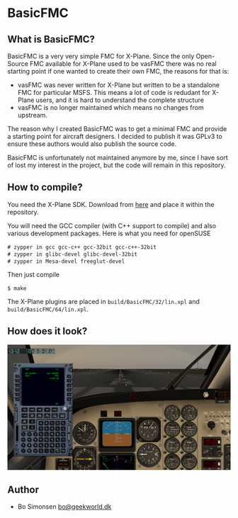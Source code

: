 BasicFMC
========

What is BasicFMC?
-----------------

BasicFMC is a very very simple FMC for X-Plane. Since the only
Open-Source FMC available for X-Plane used to be vasFMC there was
no real starting point if one wanted to create their own FMC, the
reasons for that is:

* vasFMC was never written for X-Plane but written to be a standalone
  FMC for particular MSFS. This means a lot of code is redudant for X-Plane
  users, and it is hard to understand the complete structure
* vasFMC is no longer maintained which means no changes from upstream.

The reason why I created BasicFMC was to get a minimal FMC and provide
a starting point for aircraft designers. I decided to publish it was 
GPLv3 to ensure these authors would also publish the source code.

BasicFMC is unfortunately not maintained anymore by me, since I have
sort of lost my interest in the project, but the code will remain
in this repository.

How to compile?
---------------

You need the X-Plane SDK. Download from 
[here](http://www.xsquawkbox.net/xpsdk/mediawiki/Main_Page) and place 
it within the repository.

You will need the GCC compiler (with C++ support to compile) and also 
various development packages. Here is what you need for openSUSE

    # zypper in gcc gcc-c++ gcc-32bit gcc-c++-32bit 
    # zypper in glibc-devel glibc-devel-32bit
    # zypper in Mesa-devel freeglut-devel 

Then just compile 

    $ make

The X-Plane plugins are placed in `build/BasicFMC/32/lin.xpl` and 
`build/BasicFMC/64/lin.xpl`.

How does it look?
-----------------

![screenshot](screenshot.png)

Author
------

* Bo Simonsen <bo@geekworld.dk> 
